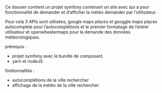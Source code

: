 Ce dossier contient un projet symfony contenant un site avec qui a pour fonctionnalité de demander et d’afficher la météo demander par l’utilisateur.
 
Pour cela 3 APIs sont utilisées, google maps places et googgle maps places autocomplete pour l’autocomplétions et le premier formatage de l’entrer utilisateur et openwheatermaps pour la demande des données météorologiques.

prérequis : 
- projet symfony avec le bundle de composant.
- yarn et nodeJS


fontionnalités : 
- autocomplétions de la ville rechercher
- affichage de la météo de la ville rechercher
